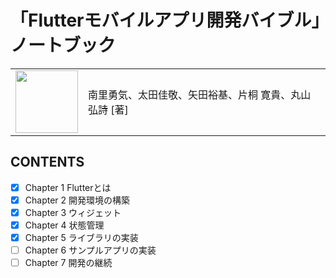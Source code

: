 # 「Flutterモバイルアプリ開発バイブル」ノートブック

<table>
    <tr>
        <td><a href="https://www.amazon.co.jp/Flutter-%E3%83%A2%E3%83%90%E3%82%A4%E3%83%AB%E3%82%A2%E3%83%97%E3%83%AA%E9%96%8B%E7%99%BA%E3%83%90%E3%82%A4%E3%83%96%E3%83%AB-%E5%8D%97%E9%87%8C%E5%8B%87%E6%B0%97/dp/4839970874" target="_blank"></a><img src="https://m.media-amazon.com/images/I/71cggi9-A3L._SY522_.jpg" width="100"></td>
        <td>南里勇気、太田佳敬、矢田裕基、片桐 寛貴、丸山 弘詩 [著]</td>
    </tr>
</table>

## CONTENTS
* [x] Chapter 1 Flutterとは
* [x] Chapter 2 開発環境の構築
* [x] Chapter 3 ウィジェット
* [x] Chapter 4 状態管理
* [x] Chapter 5 ライブラリの実装
* [ ] Chapter 6 サンプルアプリの実装
* [ ] Chapter 7 開発の継続
